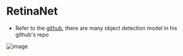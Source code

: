 RetinaNet
===
- Refer to the [github](https://github.com/Stick-To/RetinaNet-tensorflow), there are many object detection model in his github's repo

![image](https://github.com/R06942098/Object-detection/blob/master/image/img1.png)
